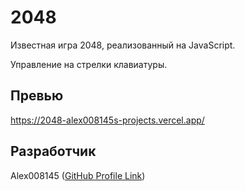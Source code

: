 # 2048

Известная игра 2048, реализованный на JavaScript.

Управление на стрелки клавиатуры.


## Превью

https://2048-alex008145s-projects.vercel.app/


## Разработчик

 Alex008145 ([GitHub Profile Link](https://github.com/Alex008145))

